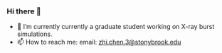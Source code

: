 ### Hi there 👋

- 🔭 I’m currently currently a graduate student working on X-ray burst simulations.
- 📫 How to reach me: email: zhi.chen.3@stonybrook.edu


<!--
**zhichen3/zhichen3** is a ✨ _special_ ✨ repository because its `README.md` (this file) appears on your GitHub profile.

Here are some ideas to get you started:

- 🔭 I’m currently working on ...
- 🌱 I’m currently learning ...
- 👯 I’m looking to collaborate on ...
- 🤔 I’m looking for help with ...
- 💬 Ask me about ...
- 📫 How to reach me: ...
- 😄 Pronouns: ...
- ⚡ Fun fact: ...
-->
